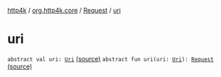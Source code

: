 [http4k](../../index.md) / [org.http4k.core](../index.md) / [Request](index.md) / [uri](./uri.md)

# uri

`abstract val uri: `[`Uri`](../-uri/index.md) [(source)](https://github.com/http4k/http4k/blob/master/http4k-core/src/main/kotlin/org/http4k/core/http.kt#L124)
`abstract fun uri(uri: `[`Uri`](../-uri/index.md)`): `[`Request`](index.md) [(source)](https://github.com/http4k/http4k/blob/master/http4k-core/src/main/kotlin/org/http4k/core/http.kt#L128)